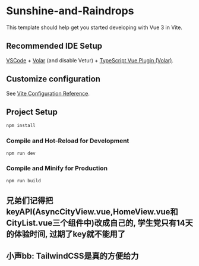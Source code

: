 # Sunshine-and-Raindrops

This template should help get you started developing with Vue 3 in Vite.

## Recommended IDE Setup

[VSCode](https://code.visualstudio.com/) + [Volar](https://marketplace.visualstudio.com/items?itemName=Vue.volar) (and disable Vetur) + [TypeScript Vue Plugin (Volar)](https://marketplace.visualstudio.com/items?itemName=Vue.vscode-typescript-vue-plugin).

## Customize configuration

See [Vite Configuration Reference](https://vitejs.dev/config/).

## Project Setup

```sh
npm install
```

### Compile and Hot-Reload for Development

```sh
npm run dev
```

### Compile and Minify for Production

```sh
npm run build
```
## 兄弟们记得把keyAPI(AsyncCityView.vue,HomeView.vue和CityList.vue三个组件中)改成自己的, 学生党只有14天的体验时间, 过期了key就不能用了
## 小声bb: TailwindCSS是真的方便给力
